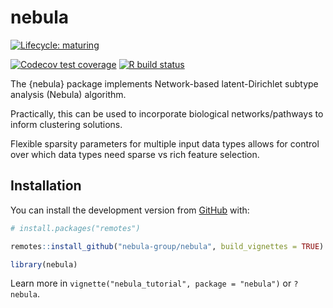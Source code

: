 
<!-- README.md is generated from README.Rmd. Please edit that file -->

# nebula

<!-- badges: start -->

[![Lifecycle:
maturing](https://img.shields.io/badge/lifecycle-maturing-blue.svg)](https://www.tidyverse.org/lifecycle/#maturing)
<!-- [![CRAN status](https://www.r-pkg.org/badges/version/nebula)](https://CRAN.R-project.org/package=nebula) -->
[![Codecov test
coverage](https://codecov.io/gh/nebula-group/nebula/branch/master/graph/badge.svg)](https://codecov.io/gh/nebula-group/nebula?branch=master)
[![R build
status](https://github.com/nebula-group/nebula/workflows/R-CMD-check/badge.svg)](https://github.com/nebula-group/nebula/actions)
<!-- badges: end -->

The {nebula} package implements Network-based latent-Dirichlet subtype
analysis (Nebula) algorithm.

Practically, this can be used to incorporate biological
networks/pathways to inform clustering solutions.

Flexible sparsity parameters for multiple input data types allows for
control over which data types need sparse vs rich feature selection.

## Installation

You can install the development version from
[GitHub](https://github.com/nebula-group/nebula) with:

``` r
# install.packages("remotes")

remotes::install_github("nebula-group/nebula", build_vignettes = TRUE)

library(nebula)
```

Learn more in `vignette("nebula_tutorial", package = "nebula")` or
`?nebula`.
